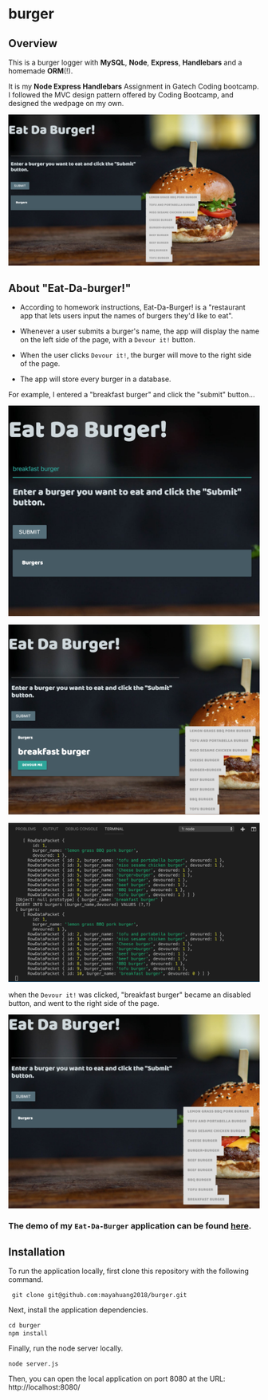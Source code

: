 # burger

## Overview

This is a burger logger with **MySQL**, **Node**, **Express**, **Handlebars** and a homemade **ORM**(!). 

It is my **Node Express Handlebars** Assignment in Gatech Coding bootcamp. I followed the MVC design pattern offered by Coding Bootcamp, and designed the wedpage on my own.

![image010_burger](readme-images/010.jpg)

## About "Eat-Da-burger!"

* According to homework instructions, Eat-Da-Burger! is a "restaurant app that lets users input the names of burgers they'd like to eat".

* Whenever a user submits a burger's name, the app will display the name on the left side of the page, with a `Devour it!` button.

* When the user clicks `Devour it!`, the burger will move to the right side of the page.

* The app will store every burger in a database.

For example, I entered a "breakfast burger" and click the "submit" button...

![image011_burger](readme-images/011.jpg)

![image012_burger](readme-images/012.jpg)

![image015_burger](readme-images/015.jpg)

when the `Devour it!` was clicked, "breakfast burger" became an disabled button, and went to the right side of the page.
 
![image016_burger](readme-images/016.jpg)

### The demo of my `Eat-Da-Burger` application can be found [here](https://eat-da-burger-0605.herokuapp.com/).

## Installation

To run the application locally, first clone this repository with the following command.

     git clone git@github.com:mayahuang2018/burger.git
    
Next, install the application dependencies.

    cd burger
    npm install

Finally, run the node server locally.

    node server.js

Then, you can open the local application on port 8080 at the URL: http://localhost:8080/

